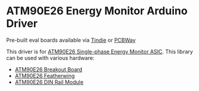 # ATM90E26 Energy Monitor Arduino Driver

Pre-built eval boards available via [Tindie](https://www.tindie.com/products/whatnick/atm90e26-breakout/) or [PCBWay](https://www.pcbway.com/project/gifts_detail/ATM90E26_Breakout.html)

This driver is for [ATM90E26 Single-phase Energy Monitor ASIC](https://www.microchip.com/wwwproducts/en/atm90e26). This library can be used with various hardware:
- [ATM90E26 Breakout Board](https://github.com/whatnick/ATM90E26_Breakout)
- [ATM90E26 Featherwing](https://github.com/whatnick/ATM90E26_Featherwing_KiCAD)
- [ATM90E26 DIN Rail Module](https://github.com/whatnick/din_meter_atm90e26)
